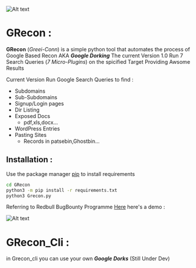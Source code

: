 ![Alt text](https://raw.githubusercontent.com/adnane-X-tebbaa/imgs/master/grecon4.jpg)
# GRecon : 
**GRecon** (*Greei-Conn*) is a simple python tool that automates the process of Google Based Recon AKA ***Google Dorking***
The current Version 1.0 Run 7 Search Queries (*7 Micro-Plugins*)  on the spicified Target Providing Awsome Results

Current Version Run Google Search Queries to find :
* Subdomains
* Sub-Subdomains
* Signup/Login pages
* Dir Listing
* Exposed Docs
  - pdf,xls,docx...
* WordPress Entries
* Pasting Sites
  - Records in patsebin,Ghostbin...
  

## Installation :

Use the package manager [pip](https://pip.pypa.io/en/stable/) to install requirements

```bash
cd GRecon
python3 -m pip install -r requirements.txt
python3 Grecon.py
```

Referring to Redbull BugBounty Programme [Here](https://www.intigriti.com/programs/redbull/redbull/detail)  here's a demo : 

![Alt text](https://raw.githubusercontent.com/adnane-X-tebbaa/imgs/master/demo5.gif)

# GRecon_Cli : 
in Grecon_cli you can use your own ***Google Dorks*** (Still Under Dev) 
